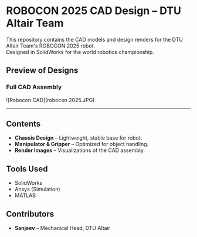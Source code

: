 # ROBOCON 2025 CAD Design – DTU Altair Team

This repository contains the CAD models and design renders for the DTU Altair Team's ROBOCON 2025 robot.  
Designed in SolidWorks for the world robotics championship.

## Preview of Designs

### Full CAD Assembly
![Robocon CAD](robocon 2025.JPG)

---

## Contents
- **Chassis Design** – Lightweight, stable base for robot.  
- **Manipulator & Gripper** – Optimized for object handling.  
- **Render Images** – Visualizations of the CAD assembly.  

## Tools Used
- SolidWorks  
- Ansys (Simulation)  
- MATLAB  

## Contributors
- **Sanjeev** – Mechanical Head, DTU Altair
